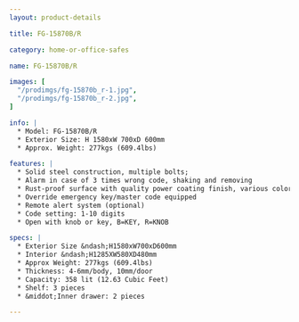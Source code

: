 ```yaml
---
layout: product-details

title: FG-15870B/R

category: home-or-office-safes

name: FG-15870B/R

images: [
  "/prodimgs/fg-15870b_r-1.jpg",
  "/prodimgs/fg-15870b_r-2.jpg",
]

info: |
  * Model: FG-15870B/R
  * Exterior Size: H 1580xW 700xD 600mm
  * Approx. Weight: 277kgs (609.4lbs)

features: |
  * Solid steel construction, multiple bolts;
  * Alarm in case of 3 times wrong code, shaking and removing
  * Rust-proof surface with quality power coating finish, various colors available
  * Override emergency key/master code equipped
  * Remote alert system (optional)
  * Code setting: 1-10 digits
  * Open with knob or key, B=KEY, R=KNOB

specs: |
  * Exterior Size &ndash;H1580xW700xD600mm
  * Interior &ndash;H1285XW580XD480mm
  * Approx Weight: 277kgs (609.4lbs)
  * Thickness: 4-6mm/body, 10mm/door
  * Capacity: 358 lit (12.63 Cubic Feet)
  * Shelf: 3 pieces
  * &middot;Inner drawer: 2 pieces

---
```



